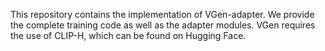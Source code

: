 This repository contains the implementation of VGen-adapter.
We provide the complete training code as well as the adapter modules.
VGen requires the use of CLIP-H, which can be found on Hugging Face.
